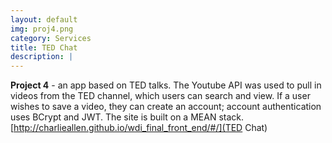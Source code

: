```yaml
---
layout: default
img: proj4.png
category: Services
title: TED Chat
description: |
---
```

<strong>Project 4</strong> - an app based on TED talks.  The Youtube API was used to pull in videos from the TED channel, which users can search and view. If a user wishes to save a video, they can create an account; account authentication uses BCrypt and JWT.  The site is built on a MEAN stack.<br>[http://charlieallen.github.io/wdi_final_front_end/#/](TED Chat)